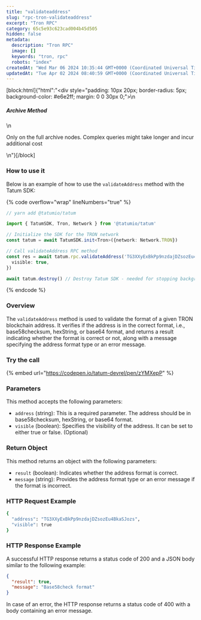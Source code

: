 ```yaml
---
title: "validateaddress"
slug: "rpc-tron-validateaddress"
excerpt: "Tron RPC"
category: 65c5e93c623cad004b45d505
hidden: false
metadata: 
  description: "Tron RPC"
  image: []
  keywords: "tron, rpc"
  robots: "index"
createdAt: "Wed Mar 06 2024 10:35:44 GMT+0000 (Coordinated Universal Time)"
updatedAt: "Tue Apr 02 2024 08:40:59 GMT+0000 (Coordinated Universal Time)"
---
```

[block:html]{"html":"<div style=\"padding: 10px 20px; border-radius: 5px; background-color: #e6e2ff; margin: 0 0 30px 0;\">\n  <h5>Archive Method</h5>\n  <p>Only on the full archive nodes. Complex queries might take longer and incur additional cost</p>\n</div>"}[/block]

### How to use it

Below is an example of how to use the `validateAddress` method with the Tatum SDK:

{% code overflow="wrap" lineNumbers="true" %}
```typescript
// yarn add @tatumio/tatum

import { TatumSDK, Tron, Network } from '@tatumio/tatum'

// Initialize the SDK for the TRON network
const tatum = await TatumSDK.init<Tron>({network: Network.TRON})

// Call validateAddress RPC method
const res = await tatum.rpc.validateAddress('TG3XXyExBkPp9nzdajDZsozEu4BkaSJozs', {
  visible: true,
})

await tatum.destroy() // Destroy Tatum SDK - needed for stopping background jobs
```
{% endcode %}

### Overview

The `validateAddress` method is used to validate the format of a given TRON blockchain address. It verifies if the address is in the correct format, i.e., base58checksum, hexString, or base64 format, and returns a result indicating whether the format is correct or not, along with a message specifying the address format type or an error message.

### Try the call

{% embed url="https://codepen.io/tatum-devrel/pen/zYMXepP" %}

### Parameters

This method accepts the following parameters:

* `address` (string): This is a required parameter. The address should be in base58checksum, hexString, or base64 format.
* `visible` (boolean): Specifies the visibility of the address. It can be set to either true or false. (Optional)

### Return Object

This method returns an object with the following parameters:

* `result` (boolean): Indicates whether the address format is correct.
* `message` (string): Provides the address format type or an error message if the format is incorrect.

### HTTP Request Example

```bash
{
  "address": "TG3XXyExBkPp9nzdajDZsozEu4BkaSJozs",
  "visible": true
}
```

### HTTP Response Example

A successful HTTP response returns a status code of 200 and a JSON body similar to the following example:

```json
{
  "result": true,
  "message": "Base58check format"
}
```

In case of an error, the HTTP response returns a status code of 400 with a body containing an error message.

